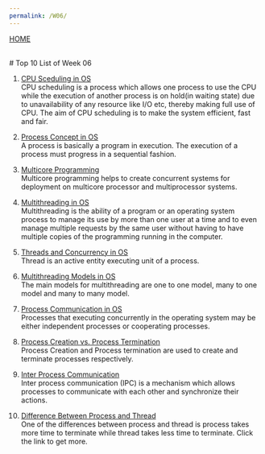 ```yaml
---
permalink: /W06/
---
```

[HOME](../)

<br>
# Top 10 List of Week 06

1. [CPU Sceduling in OS](https://www.studytonight.com/operating-system/cpu-scheduling)<br>
CPU scheduling is a process which allows one process to use the CPU while the execution of another process is on hold(in waiting state) due to unavailability of any resource like I/O etc, thereby making full use of CPU. The aim of CPU scheduling is to make the system efficient, fast and fair.

2. [Process Concept in OS](https://www.tutorialspoint.com/operating_system/os_processes)<br>
A process is basically a program in execution. The execution of a process must progress in a sequential fashion.

3. [Multicore Programming](https://www.tutorialspoint.com/what-is-multicore-programming)<br>
Multicore programming helps to create concurrent systems for deployment on multicore processor and multiprocessor systems.

4. [Multithreading in OS](https://whatis.techtarget.com/definition/multithreading)<br>
Multithreading is the ability of a program or an operating system process to manage its use by more than one user at a time and to even manage multiple requests by the same user without having to have multiple copies of the programming running in the computer.

5. [Threads and Concurrency in OS](https://applied-programming.github.io/Operating-Systems-Notes/3-Threads-and-Concurrency/)<br>
Thread is an active entity executing unit of a process.

6. [Multithreading Models in OS](https://www.tutorialspoint.com/multi-threading-models)<br>
The main models for multithreading are one to one model, many to one model and many to many model. 

7. [Process Communication in OS](https://www.tutorialspoint.com/process-communication-in-operating-system)<br>
Processes that executing concurrently in the operating system may be either independent processes or cooperating processes.

8. [Process Creation vs. Process Termination](https://www.tutorialspoint.com/process-creation-vs-process-termination-in-operating-system)<br>
Process Creation and Process termination are used to create and terminate processes respectively.

9. [Inter Process Communication](https://www.geeksforgeeks.org/inter-process-communication-ipc)<br>
Inter process communication (IPC) is a mechanism which allows processes to communicate with each other and synchronize their actions.

10. [Difference Between Process and Thread](https://www.geeksforgeeks.org/difference-between-process-and-thread)<br>
One of the differences between process and thread is process takes more time to terminate while thread takes less time to terminate. Click the link to get more.
